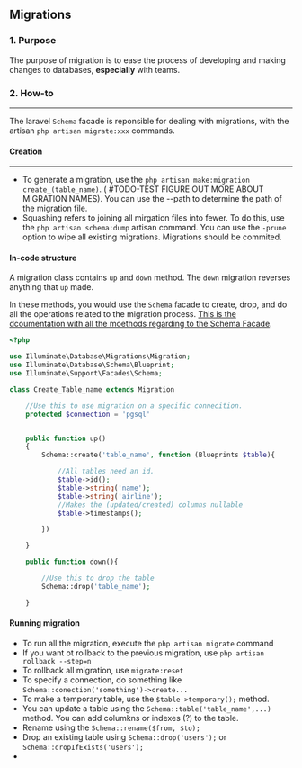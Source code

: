 ## Migrations

### 1. Purpose
The purpose of migration is to ease the process of developing and making changes to databases, **especially** with teams. 

### 2. How-to
---
The laravel `Schema` facade is reponsible for dealing with migrations, with the artisan `php artisan migrate:xxx` commands. 

#### Creation
---
- To generate a migration, use the `php artisan make:migration create_(table_name)`. ( #TODO-TEST FIGURE OUT MORE ABOUT MIGRATION NAMES). You can use the --path to determine the path of the migration file.
- Squashing refers to joining all mirgation files into fewer. To do this, use the `php artisan schema:dump` artisan command. You can use the `-prune` option to wipe all existing migrations. Migrations should be commited.
#### In-code structure
A migration class contains `up` and `down` method. The `down` migration reverses anything that `up` made.

In these methods, you would use the `Schema` facade to create, drop, and do all the operations related to the migration process. [This is the dcoumentation with all the moethods regarding to the Schema Facade](https://laravel.com/docs/8.x/migrations#creating-tables).

```php
<?php

use Illuminate\Database\Migrations\Migration;
use Illuminate\Database\Schema\Blueprint;
use Illuminate\Support\Facades\Schema;

class Create_Table_name extends Migration

	//Use this to use migration on a specific connecition.
	protected $connection = 'pgsql'


	public function up()
	{
		Schema::create('table_name', function (Blueprints $table){

			//All tables need an id.
			$table->id();
			$table->string('name');
			$table->string('airline');
			//Makes the (updated/created) columns nullable
			$table->timestamps();

		})

	}

	public function down(){

		//Use this to drop the table
		Schema::drop('table_name');

	}

```
#### Running migration
- To run all the migration, execute the `php artisan migrate` command
- If you want ot rollback to the previous migration, use `php artisan rollback --step=n`
- To rollback all migration, use `migrate:reset`
- To specify a connection, do something like `Schema::conection('something')->create...`
- To make a temporary table, use the `$table->temporary();` method.
- You can update a table using the `Schema::table('table_name',...)` method. You can add columkns or indexes (?) to the table.
- Rename using the `Schema::rename($from, $to);`
- Drop an existing table using `Schema::drop('users');` or `Schema::dropIfExists('users');`
- 